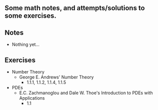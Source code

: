 ## Some math notes, and attempts/solutions to some exercises.

## Notes
- Nothing yet...

## Exercises
- Number Theory
    - George E. Andrews' Number Theory
        - 1.1.1, 1.1.2, 1.1.4, 1.1.5
- PDEs
    - E.C. Zachmanoglou and Dale W. Thoe's Introduction to PDEs with Applications
        - 1.1
